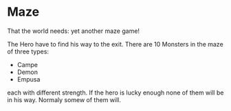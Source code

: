 # Maze

That the world needs: yet another maze game!

The Hero have to find his way to the exit.
There are 10 Monsters in the maze of three types:

* Campe
* Demon
* Empusa

each with different strength.
If the hero is lucky enough none of them will be in his way. Normaly somew of them will.
